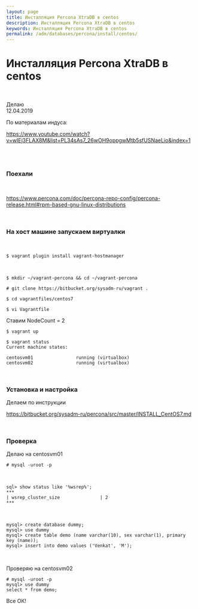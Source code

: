 ```yaml
---
layout: page
title: Инсталляция Percona XtraDB в centos
description: Инсталляция Percona XtraDB в centos
keywords: Инсталляция Percona XtraDB в centos
permalink: /adm/databases/percona/install/centos/
---
```


# Инсталляция Percona XtraDB в centos

<br/>

Делаю  
12.04.2019

По материалам индуса:

https://www.youtube.com/watch?v=wIEj3FLAX8M&list=PL34sAs7_26wOH9oppgwMtb5sfUSNaeLio&index=1

<br/>

<br/>

### Поехали

<br/>

https://www.percona.com/doc/percona-repo-config/percona-release.html#rpm-based-gnu-linux-distributions

<br/>

### На хост машине запускаем виртуалки

<br/>

    $ vagrant plugin install vagrant-hostmanager

<br/>

    $ mkdir ~/vagrant-percona && cd ~/vagrant-percona

    # git clone https://bitbucket.org/sysadm-ru/vagrant .

    $ cd vagrantfiles/centos7

    $ vi Vagrantfile

Ставим NodeCount = 2

    $ vagrant up

    $ vagrant status
    Current machine states:

    centosvm01                running (virtualbox)
    centosvm02                running (virtualbox)

<br/>

### Установка и настройка

Делаем по инструкции

https://bitbucket.org/sysadm-ru/percona/src/master/INSTALL_CentOS7.md

<br/>

### Проверка

Делаю на centosvm01

    # mysql -uroot -p

<br/>

    sql> show status like '%wsrep%';
    ***
    | wsrep_cluster_size               | 2
    ***

<br/>

    mysql> create database dummy;
    mysql> use dummy
    mysql> create table demo (name varchar(10), sex varchar(1), primary key (name));
    mysql> insert into demo values ('Venkat', 'M');

<br/>

Проверяю на centosvm02

    # mysql -uroot -p
    mysql> use dummy
    select * from demo;

Все ОК!
